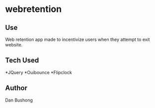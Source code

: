 # webretention
## Use
Web retention app made to incentivize users when they attempt to exit website.

## Tech Used
*JQuery
*Ouibounce
*Flipclock

## Author
Dan Bushong


